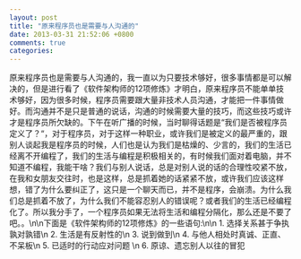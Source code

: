```yaml
---
layout: post
title: "原来程序员也是需要与人沟通的"
date: 2013-03-31 21:52:06 +0800
comments: true
categories: 
---
```

原来程序员也是需要与人沟通的，我一直以为只要技术够好，很多事情都是可以解决的，但是进行看了《软件架构师的12项修炼》才明白，原来程序员不能单单技术够好，因为很多时候，程序员需要跟大量非技术人员沟通，才能把一件事情做好。而沟通并不是只是普通的说话，沟通的时候需要大量的技巧，而这些技巧或许才是程序员所欠缺的。下午在听广播的时候，当时聊得话题是“我们是否被程序员定义了？“，对于程序员，对于这样一种职业，或许我们是被定义的最严重的，跟别人谈起我是程序员的时候，人们也是认为我们是枯燥的、少言的，我们的生活已经离不开编程了，我们的生活与编程是积极相关的，有时候我们面对着电脑，并不知道不编程，我能干啥？我们与别人说话，总是对别人说的话的合理性咬紧不放，在我和女朋友交往时，也是这样，总是抓着她的话紧紧不放，或许我们应该这样想，错了为什么要纠正了，这只是一个聊天而已，并不是程序，会崩溃。为什么我们总是抓着不放了，为什么我们不能容忍别人的错误呢？或者我们的生活已经编程化了。所以我分手了，一个程序员如果无法将生活和编程分隔化，那么还是不要了吧。。\n\n下面是《软件架构师的12项修炼》的一些语句:\n\n 1. 选择关系甚于争执孰对孰错\n 2. 生活是有反射性的\n 3. 说到做到\n 4. 与他人相处时真诚、正直、不呆板\n 5. 已适时的行动应对问题   \n 6. 原谅、遗忘别人以往的冒犯